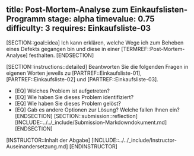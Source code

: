 title: Post-Mortem-Analyse zum Einkaufslisten-Programm
stage: alpha
timevalue: 0.75
difficulty: 3
requires: Einkaufsliste-03
---
[SECTION::goal::idea]
Ich kann erklären, welche Wege ich zum Beheben eines Defekts gegangen bin und diese in einer 
[TERMREF::Post-Mortem-Analyse] festhalten.
[ENDSECTION]

[SECTION::instructions::detailed]
Beantworten Sie die folgenden Fragen in eigenen Worten jeweils zu [PARTREF::Einkaufsliste-01], 
[PARTREF::Einkaufsliste-02] und [PARTREF::Einkaufsliste-03].

- [EQ] Welches Problem ist aufgetreten?
- [EQ] Wie haben Sie dieses Problem identifiziert?
- [EQ] Wie haben Sie dieses Problem gelöst?
- [EQ] Gab es andere Optionen zur Lösung? Welche fallen Ihnen ein?
[ENDSECTION]
[SECTION::submission::reflection]
[INCLUDE::../../_include/Submission-Markdowndokument.md]
[ENDSECTION]

[INSTRUCTOR::Inhalt der Abgabe]
[INCLUDE::../../_include/Instructor-Auseinandersetzung.md]
[ENDINSTRUCTOR]
